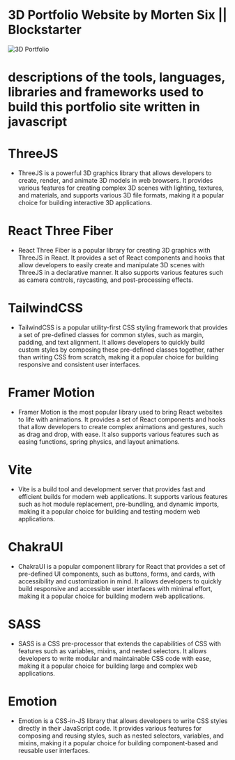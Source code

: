 # 3D Portfolio Website by Morten Six || Blockstarter

![3D Portfolio](https://block-folio.netlify.app/assets/web3.png)

# descriptions of the tools, languages, libraries and frameworks used to build this portfolio site written in javascript

# ThreeJS

- ThreeJS is a powerful 3D graphics library that allows developers to create, render, and animate 3D models in web browsers. It provides various features for creating complex 3D scenes with lighting, textures, and materials, and supports various 3D file formats, making it a popular choice for building interactive 3D applications.

# React Three Fiber

- React Three Fiber is a popular library for creating 3D graphics with ThreeJS in React. It provides a set of React components and hooks that allow developers to easily create and manipulate 3D scenes with ThreeJS in a declarative manner. It also supports various features such as camera controls, raycasting, and post-processing effects.

# TailwindCSS

- TailwindCSS is a popular utility-first CSS styling framework that provides a set of pre-defined classes for common styles, such as margin, padding, and text alignment. It allows developers to quickly build custom styles by composing these pre-defined classes together, rather than writing CSS from scratch, making it a popular choice for building responsive and consistent user interfaces.

# Framer Motion

- Framer Motion is the most popular library used to bring React websites to life with animations. It provides a set of React components and hooks that allow developers to create complex animations and gestures, such as drag and drop, with ease. It also supports various features such as easing functions, spring physics, and layout animations.

# Vite

- Vite is a build tool and development server that provides fast and efficient builds for modern web applications. It supports various features such as hot module replacement, pre-bundling, and dynamic imports, making it a popular choice for building and testing modern web applications.

# ChakraUI

- ChakraUI is a popular component library for React that provides a set of pre-defined UI components, such as buttons, forms, and cards, with accessibility and customization in mind. It allows developers to quickly build responsive and accessible user interfaces with minimal effort, making it a popular choice for building modern web applications.

# SASS

- SASS is a CSS pre-processor that extends the capabilities of CSS with features such as variables, mixins, and nested selectors. It allows developers to write modular and maintainable CSS code with ease, making it a popular choice for building large and complex web applications.

# Emotion

- Emotion is a CSS-in-JS library that allows developers to write CSS styles directly in their JavaScript code. It provides various features for composing and reusing styles, such as nested selectors, variables, and mixins, making it a popular choice for building component-based and reusable user interfaces.
